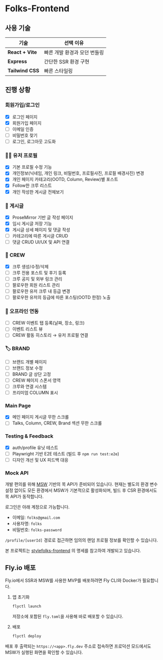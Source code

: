 # Folks-Frontend

## 사용 기술

| 기술 | 선택 이유 |
| ---- | -------- |
| **React + Vite** | 빠른 개발 환경과 모던 번들링 |
| **Express** | 간단한 SSR 환경 구현 |
| **Tailwind CSS** | 빠른 스타일링 |

## 진행 상황

### 회원가입/로그인
- [x] 로그인 페이지
- [x] 회원가입 페이지
- [ ] 이메일 인증
- [ ] 비밀번호 찾기
- [ ] 로그인, 로그아웃 고도화

### 🧑‍💼 유저 프로필
- [x] 기본 프로필 수정 기능
- [x] 개인정보(닉네임, 개인 링크, 비밀번호, 프로필사진, 프로필 배경사진) 변경
- [x] 개인 페이지 카테고리(OOTD, Column, Review)별 포스트
- [x] Follow한 크루 리스트
- [x] 개인 작성한 게시글 전체보기

### 📝 게시글
- [x] ProseMirror 기반 글 작성 페이지
- [x] 임시 게시글 저장 기능
- [x] 게시글 상세 페이지 및 댓글 작성
- [ ] 카테고리에 따른 게시글 CRUD
- [ ] 댓글 CRUD UI/UX 및 API 연결

### 🎪 CREW
- [x] 크루 생성/수정/삭제
- [ ] 크루 전용 포스트 및 후기 등록
- [ ] 크루 공지 및 외부 링크 관리
- [ ] 팔로우한 회원 리스트 관리
- [ ] 팔로우한 유저 크루 내 등급 변경
- [ ] 팔로우한 유저의 등급에 따른 포스팅(OOTD 한정) 노출

### 📆 오프라인 연동
- [ ] CREW 이벤트 탭 등록(날짜, 장소, 링크)
- [ ] 이벤트 리스트 뷰
- [ ] CREW 활동 히스토리 → 유저 프로필 연결

### 🏷️ BRAND
- [ ] 브랜드 개별 페이지
- [ ] 브랜드 정보 수정
- [ ] BRAND 글 상단 고정
- [ ] CREW 페이지 스폰서 영역
- [ ] 크루와 연결 시스템
- [ ] 프리미엄 COLUMN 표시

### Main Page
- [x] 메인 페이지 게시글 무한 스크롤
- [ ] Talks, Column, CREW, Brand 섹션 무한 스크롤

### Testing & Feedback
- [x] auth/profile 유닛 테스트
- [ ] Playwright 기반 E2E 테스트 (빌드 후 `npm run test:e2e`)
- [ ] 디자인 개선 및 UX 피드백 대응

### Mock API
개발 편의를 위해 [MSW](https://mswjs.io/) 기반의 목 API가 준비되어 있습니다.
현재는 별도의 환경 변수 설정 없이도 모든 환경에서 MSW가 기본적으로 활성화되며,
빌드 후 CSR 환경에서도 목 API가 동작합니다.

로그인은 아래 계정으로 가능합니다.

- 이메일: `folks@gmail.com`
- 사용자명: `folks`
- 비밀번호: `folks-password`

`/profile/[userId]` 경로로 접근하면 임의의 랜덤 프로필 정보를 확인할 수 있습니다.

본 프로젝트는 [stylefolks-frontend](https://github.com/stylefolks/stylefolks-frontend) 의 명세를 참고하여 개발되고 있습니다.
## Fly.io 배포

Fly.io에서 SSR과 MSW를 사용한 MVP를 배포하려면 Fly CLI와 Docker가 필요합니다.

1. 앱 초기화
   ```bash
   flyctl launch
   ```
   저장소에 포함된 `fly.toml`을 사용해 바로 배포할 수 있습니다.


2. 배포
   ```bash
   flyctl deploy
   ```
  배포 후 출력되는 `https://<app>.fly.dev` 주소로 접속하면 프로덕션 모드에서도 MSW가 실행된 화면을 확인할 수 있습니다.

